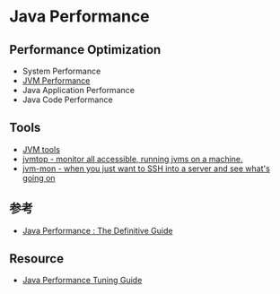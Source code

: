 # Java Performance

## Performance Optimization
* System Performance
* [JVM Performance](JVM-perf.md)
* Java Application Performance
* Java Code Performance

## Tools
* [JVM tools](../java-jvm/jvm-tools/README.md)
* [jvmtop - monitor all accessible, running jvms on a machine.](https://github.com/patric-r/jvmtop)
* [jvm-mon - when you just want to SSH into a server and see what's going on](https://github.com/ajermakovics/jvm-mon)

## 参考
* [Java Performance : The Definitive Guide](https://github.com/SunnnyChan/SunnnyChan.github.io/tree/master/post/readme/reading/language/java/java-performance-the-definitive-guide)

## Resource
* [Java Performance Tuning Guide](http://java-performance.info/)